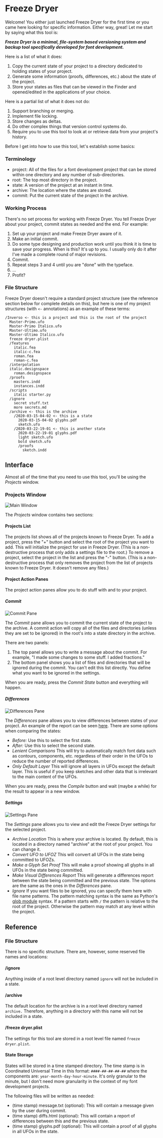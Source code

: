 # Freeze Dryer

Welcome! You either just launched Freeze Dryer for the first time or you came here looking for specific information. Either way, great! Let me start by saying what this tool is:

***Freeze Dryer is a minimal, file-system based versioning system and backup tool specifically developed for font development.***

Here is a list of what it does:

1. Copy the current state of your project to a directory dedicated to holding states of your project.
2. Generate some information (proofs, differences, etc.) about the state of the project.
3. Store your states as files that can be viewed in the Finder and opened/edited in the applications of your choice.

Here is a partial list of what it does not do:

1. Support branching or merging.
2. Implement file locking.
3. Store changes as deltas.
4. Do other complex things that version control systems do.
5. Require you to use this tool to look at or retrieve data from your project's history.

Before I get into how to use this tool, let's establish some basics:

### Terminology

- project: All of the files for a font development project that can be stored within one directory and any number of sub-directories.
- root: The top most directory in the project.
- state: A version of the project at an instant in time.
- archive: The location where the states are stored.
- commit: Put the current state of the project in the archive.

### Working Process

There's no set process for working with Freeze Dryer. You tell Freeze Dryer about your project, commit states as needed and the end. For example:

1. Set up your project and make Freeze Dryer aware of it.
2. Make an initial commit.
3. Do some type designing and production work until you think it is time to save your progress. When is this? It's up to you. I usually only do it after I've made a complete round of major revisions.
4. Commit.
5. Repeat steps 3 and 4 until you are "done" with the typeface.
6. ...
7. Profit?

### File Structure

Freeze Dryer doesn't require a standard project structure (see the reference section below for complete details on this), but here is one of my project structures (with `<-` annotations) as an example of these terms:

```
/Inverso <- this is a project and this is the root of the project
  Master-Primo.ufo
  Master-Primo Italico.ufo
  Master-Ultimo.ufo
  Master-Ultimo Italico.ufo
  freeze dryer.plist
  /features
    italic.fea
    italic-c.fea
    roman.fea
    roman-c.fea
  /interpolation
  italic.designspace
    roman.designspace
  /proofs
    masters.indd
    instances.indd
  /scripts
    italic starter.py
  /ignore
    secret stuff.txt
    more secrets.md
  /archive <- this is the archive
    /2020-03-15-04-02 <- this is a state
      2020-03-15-04-02 glyphs.pdf
      sketch.ufo
    /2020-03-22-19-01 <- this is another state
      2020-03-22-19-01 glyphs.pdf
      light sketch.ufo
      bold sketch.ufo
      /proofs
        sketch.indd
```

## Interface

Almost all of the time that you need to use this tool, you'll be using the *Projects* window.

### Projects Window

![Main Window](main-commit-section.png)

The *Projects* window contains two sections:

#### Projects List

The projects list shows all of the projects known to Freeze Dryer. To add a project, press the "+" button and select the root of the project you want to add. This will initialize the project for use in Freeze Dryer. (This is a non-destructive process that only adds a settings file to the root.) To remove a project, select the project in the list and press the "-" button. (This is a non-destructive process that only removes the project from the list of projects known to Freeze Dryer. It doesn't remove any files.)

#### Project Action Panes

The project action panes allow you to do stuff with and to your project.

##### Commit

![Commit Pane](main-commit-section.png)

The *Commit* pane allows you to commit the current state of the project to the archive. A commit action will copy all of the files and directories (unless they are set to be ignored) in the root's into a state directory in the archive.

There are two panels:

1. The top panel allows you to write a message about the commit. For example, "I made some changes to some stuff. I added fractions."
2. The bottom panel shows you a list of files and directories that will be ignored during the commit. You can't edit this list directly. You define what you want to be ignored in the settings.

When you are ready, press the *Commit State* button and everything will happen.

##### Differences

![Differences Pane](main-differences-section.png)

The *Differences* pane allows you to view differences between states of your project. An example of the report can be seen [here](example-diffs-report.html). There are some options when comparing the states:

- *Before:* Use this to select the first state.
- *After:* Use this to select the second state.
- *Lenient Comparisons* This will try to automatically match font data such as contours, components, etc. regardless of their order in the UFOs to reduce the number of reported differences.
- *Only Default Layer* This will ignore all layers in UFOs except the default layer. This is useful if you keep sketches and other data that is irrelevant to the main content of the UFOs.

When you are ready, press the *Compile* button and wait (maybe a while) for the result to appear in a new window.

##### Settings

![Settings Pane](main-settings-section.png)

The *Settings* pane allows you to view and edit the Freeze Dryer settings for the selected project.

- *Archive Location* This is where your archive is located. By default, this is located in a directory named "archive" at the root of your project. You can change it.
- *Convert UFO to UFOZ* This will convert all UFOs in the state being committed to UFOZs.
- *Make a Glyph Set Proof* This will make a proof showing all glyphs in all UFOs in the state being committed.
- *Make Visual Differences Report* This will generate a differences report between the state being committed and the previous state. The options are the same as the ones in the *Differences* pane.
- *Ignore* If you want files to be ignored, you can specify them here with file name patterns. The pattern matching syntax is the same as Python's [glob module](https://docs.python.org/3.5/library/glob.html) syntax. If a pattern starts with `/`  the pattern is relative to the root of the project. Otherwise the pattern may match at any level within the project.

## Reference

### File Structure

There is no specific structure. There are, however, some reserved file names and locations:

#### /ignore

Anything inside of a root level directory named `ignore` will not be included in a state.

#### /archive

The default location for the archive is in a root level directory named `archive.` Therefore, anything in a directory with this name will not be included in a state.

#### /freeze dryer.plist

The settings for this tool are stored in a root level file named `freeze dryer.plist`.

#### State Storage

States will be stored in a time stamped directory. The time stamp is in Coordinated Universal Time in this format: `####-##-##-##-##` where the components are: `year-month-day-hour-minute`. It's only granular to the minute, but I don't need more granularity in the context of my font development projects.

The following files will be written as needed:

- (time stamp) message.txt (optional): This will contain a message given by the user during commit.
- (time stamp) diffs.html (optional): This will contain a report of differences between this and the previous state.
- (time stamp) glyphs.pdf (optional): This will contain a proof of all glyphs in all UFOs in the state.